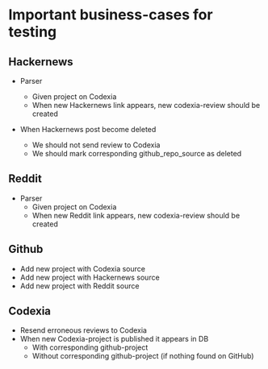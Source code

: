 # Important business-cases for testing


## Hackernews
- Parser
    - Given project on Codexia
    - When new Hackernews link appears, new codexia-review should be created
    
- When Hackernews post become deleted
    - We should not send review to Codexia
    - We should mark corresponding github_repo_source as deleted

## Reddit
- Parser
    - Given project on Codexia
    - When new Reddit link appears, new codexia-review should be created


## Github
- Add new project with Codexia source
- Add new project with Hackernews source
- Add new project with Reddit source


## Codexia
- Resend erroneous reviews to Codexia
- When new Codexia-project is published it appears in DB
    - With corresponding github-project
    - Without corresponding github-project (if nothing found on GitHub)
